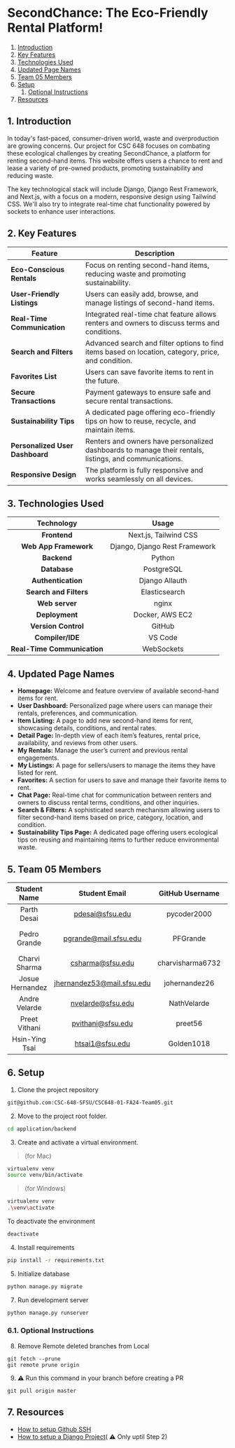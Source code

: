 # SecondChance: The Eco-Friendly Rental Platform!

<!-- **SecondChance App: [52.53.125.5](http://52.53.125.5/)** -->

1. [Introduction](#Introduction)
2. [Key Features](#KeyFeatures)
3. [Technologies Used](#TechnologiesUsed)
4. [Updated Page Names](#UpdatedPageNames)
5. [Team 05 Members](#Team05Members)
6. [Setup](#Setup)
   1. [Optional Instructions](#OptionalInstructions)
7. [Resources](#Resources)

##  1. <a name='Introduction'></a>Introduction

In today's fast-paced, consumer-driven world, waste and overproduction are growing concerns. Our project for CSC 648 focuses on combating these ecological challenges by creating SecondChance, a platform for renting second-hand items. This website offers users a chance to rent and lease a variety of pre-owned products, promoting sustainability and reducing waste.

The key technological stack will include Django, Django Rest Framework, and Next.js, with a focus on a modern, responsive design using Tailwind CSS. We'll also try to integrate real-time chat functionality powered by sockets to enhance user interactions.

##  2. <a name='KeyFeatures'></a>Key Features

| **Feature**                     | **Description**                                                                                        |
| ------------------------------- | ------------------------------------------------------------------------------------------------------ |
| **Eco-Conscious Rentals**       | Focus on renting second-hand items, reducing waste and promoting sustainability.                       |
| **User-Friendly Listings**      | Users can easily add, browse, and manage listings of second-hand items.                                |
| **Real-Time Communication**     | Integrated real-time chat feature allows renters and owners to discuss terms and conditions.           |
| **Search and Filters**          | Advanced search and filter options to find items based on location, category, price, and condition.    |
| **Favorites List**              | Users can save favorite items to rent in the future.                                                   |
| **Secure Transactions**         | Payment gateways to ensure safe and secure rental transactions.                                        |
| **Sustainability Tips**         | A dedicated page offering eco-friendly tips on how to reuse, recycle, and maintain items.              |
| **Personalized User Dashboard** | Renters and owners have personalized dashboards to manage their rentals, listings, and communications. |
| **Responsive Design**           | The platform is fully responsive and works seamlessly on all devices.                                  |

##  3. <a name='TechnologiesUsed'></a>Technologies Used

|       **Technology**        |           **Usage**           |
| :-------------------------: | :---------------------------: |
|        **Frontend**         |     Next.js, Tailwind CSS     |
|    **Web App Framework**    | Django, Django Rest Framework |
|         **Backend**         |            Python             |
|        **Database**         |          PostgreSQL           |
|     **Authentication**      |        Django Allauth         |
|   **Search and Filters**    |         Elasticsearch         |
|       **Web server**        |             nginx             |
|       **Deployment**        |        Docker, AWS EC2        |
|     **Version Control**     |            GitHub             |
|      **Compiler/IDE**       |            VS Code            |
| **Real-Time Communication** |          WebSockets           |

##  4. <a name='UpdatedPageNames'></a>Updated Page Names
- **Homepage:** Welcome and feature overview of available second-hand items for rent.
- **User Dashboard:** Personalized page where users can manage their rentals, preferences, and communication.
- **Item Listing:** A page to add new second-hand items for rent, showcasing details, conditions, and rental rates.
- **Detail Page:** In-depth view of each item’s features, rental price, availability, and reviews from other users.
- **My Rentals:** Manage the user’s current and previous rental engagements.
- **My Listings:** A page for sellers/users to manage the items they have listed for rent.
- **Favorites:** A section for users to save and manage their favorite items to rent.
- **Chat Page:** Real-time chat for communication between renters and owners to discuss rental terms, conditions, and other inquiries.
- **Search & Filters:** A sophisticated search mechanism allowing users to filter second-hand items based on price, category, location, and condition.
- **Sustainability Tips Page:** A dedicated page offering users ecological tips on reusing and maintaining items to further reduce environmental waste.

##  5. <a name='Team05Members'></a>Team 05 Members

| **Student Name** |     **Student Email**      | **GitHub Username** | **Student's Role**  |
| :--------------: | :------------------------: | :-----------------: | :-----------------: |
|   Parth Desai    |      pdesai@sfsu.edu       |     pycoder2000     |   Team Lead / PM    |
|   Pedro Grande   |   pgrande@mail.sfsu.edu    |      PFGrande       | Front-end Developer |
|  Charvi Sharma   |      csharma@sfsu.edu      |  charvisharma6732   |    Scrum Master     |
| Josue Hernandez  | jhernandez53@mail.sfsu.edu |    johernandez26    |     Git Master      |
|  Andre Velarde   |     nvelarde@sfsu.edu      |     NathVelarde     |    Back-end Lead    |
|  Preet Vithani   |     pvithani@sfsu.edu      |       preet56       |   Front-end Lead    |
|  Hsin-Ying Tsai  |      htsai1@sfsu.edu       |     Golden1018      | Back-end Developer  |

##  6. <a name='Setup'></a>Setup

1. Clone the project repository
```bash
git@github.com:CSC-648-SFSU/CSC648-01-FA24-Team05.git
```

2. Move to the project root folder.
```bash
cd application/backend
```

3. Create and activate a virtual environment.
> (for Mac)
```bash
virtualenv venv
source venv/bin/activate
```
> (for Windows)
```bash
virtualenv venv
.\venv\activate
```

To deactivate the environment
```bash
deactivate
```

4. Install requirements

```bash
pip install -r requirements.txt
```

5. Initialize database
```bash
python manage.py migrate
```

7. Run development server
```bash
python manage.py runserver
```

###  6.1. <a name='OptionalInstructions'></a>Optional Instructions

8. Remove Remote deleted branches from Local
```
git fetch --prune
git remote prune origin
```

9. :warning: Run this command in your branch before creating a PR
```
git pull origin master
```

##  7. <a name='Resources'></a>Resources

- [How to setup Github SSH](https://www.theserverside.com/blog/Coffee-Talk-Java-News-Stories-and-Opinions/GitHub-SSH-Key-Setup-Config-Ubuntu-Linux)
- [How to setup a Django Project](https://medium.com/@hacodder/setting-up-a-django-project-a-step-by-step-guide-a60dad87e82a)( :warning: Only uptil Step 2)